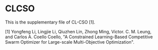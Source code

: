 # CLCSO
This is the supplementary file of CL-CSO [1].

[1] Yongfeng Li, Lingjie Li, Qiuzhen Lin, Zhong Ming, Victor. C. M. Leung, and Carlos A. Coello Coello, "A Constrained Learning-Based Competitive Swarm Optimizer for Large-scale Multi-Objective Optimization".

